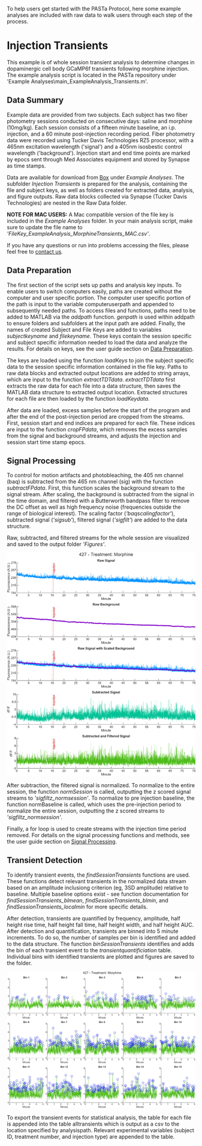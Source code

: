 To help users get started with the PASTa Protocol, here some example analyses are included with raw data to walk users through each step of the process.

# Injection Transients
This example is of whole session transient analysis to determine changes in dopaminergic cell body GCaMP6f transients following morphine injection. The example analysis script is located in the PASTa repository under 'Example Analyses\main_ExampleAnalysis_Transients.m'.

## Data Summary
Example data are provided from two subjects. Each subject has two fiber photometry sessions conducted on consecutive days: saline and morphine (10mg/kg). Each session consists of a fifteen minute baseline, an i.p. injection, and a 60 minute post-injection recording period. Fiber photometry data were recorded using Tucker Davis Technologies RZ5 processor, with a 465nm excitation wavelength ('signal') and a 405nm isosbestic control wavelength ('background'). Injection start and end time points are marked by epocs sent through Med Associates equipment and stored by Synapse as time stamps. 

Data are available for download from [Box](https://uofi.box.com/s/pqpa8286yi6oia1ocjts7qytb1wetgpv) under _Example Analyses_. The subfolder _Injection Transients_ is prepared for the analysis, containing the file and subject keys, as well as folders created for extracted data, analysis, and figure outputs. Raw data blocks collected via Synapse (Tucker Davis Technologies) are nested in the Raw Data folder.

**NOTE FOR MAC USERS:** A Mac compatible version of the file key is included in the _Example Analyses_ folder. In your main analysis script, make sure to update the file name to *'FileKey_ExampleAnalysis_MorphineTransients_MAC.csv'*.

If you have any questions or run into problems accessing the files, please feel free to [contact us](https://rdonka.github.io/PASTaUserGuide/contactus/).

## Data Preparation
The first section of the script sets up paths and analysis key inputs. To enable users to switch computers easily, paths are created without the computer and user specific portion. The computer user specific portion of the path is input to the variable computeruserpath and appended to subsequently needed paths. To access files and functions, paths need to be added to MATLAB via the *addpath* function. *genpath* is used within addpath to ensure folders and subfolders at the input path are added. Finally, the names of created Subject and File Keys are added to variables *subjectkeyname* and *filekeyname*. These keys contain the session specific and subject specific information needed to load the data and analyze the results. For details on keys, see the user guide section on [Data Preparation](https://rdonka.github.io/PASTaUserGuide/userguide/datapreparation/).

The keys are loaded using the function *loadKeys* to join the subject specific data to the session specific information contained in the file key. Paths to raw data blocks and extracted output locations are added to string arrays, which are input to the function *extractTDTdata*. *extractTDTdata* first extracts the raw data for each file into a data structure, then saves the MATLAB data structure to extracted output location. Extracted structures for each file are then loaded by the function *loadKeydata*. 

After data are loaded, excess samples before the start of the program and after the end of the post-injection period are cropped from the streams. First, session  start and end indices are prepared for each file. These indices are input to the function *cropFPdata*, which removes the excess samples from the signal and background streams, and adjusts the injection and session start time stamp epocs.

## Signal Processing
To control for motion artifacts and photobleaching, the 405 nm channel (baq) is subtracted from the 465 nm channel (sig) with the function *subtractFPdata*. First, this function scales the background stream to the signal stream. After scaling, the background is subtracted from the signal in the time domain, and filtered with a Butterworth bandpass filter to remove the DC offset as well as high frequency noise (frequencies outside the range of biological interest). The scaling factor (*'baqscalingfactor'*), subtracted signal (*'sigsub'*), filtered signal (*'sigfilt'*) are added to the data structure.

Raw, subtracted, and filtered streams for the whole session are visualized and saved to the output folder *'Figures'*.

![png](./img/exampleanalyses_1_SessionTraces_427_Morphine.png)

After subtraction, the filtered signal is normalized. To normalize to the entire session, the function *normSession* is called, outputting the z scored signal streams to *'sigfiltz_normsession'*. To normalize to pre injection baseline, the function normBaseline is called, which uses the pre-injection period to normalize the entire session, outputting the z scored streams to *'sigfiltz_normsession'*. 

Finally, a for loop is used to create streams with the injection time period removed. For details on the signal processing functions and methods, see the user guide section on [Signal Processing](https://rdonka.github.io/PASTaUserGuide/userguide/signalprocessing/).


## Transient Detection
To identify transient events, the *findSessionTransients* functions are used. These functions detect relevant transients in the normalized data stream based on an amplitude inclusiong criterion (eg, 3SD amplitude) relative to baseline. Multiple baseline options exist - see function documentation for *findSessionTransients_blmean*, *findSessionTransients_blmin*, and *findSessionTransients_localmin* for more specific details. 

After detection, transients are quantified by frequency, amplitude, half height rise time, half height fall time, half height width, and half height AUC. After detection and quantification, transients are binned into 5 minute increments. To do so, the number of samples per bin is identified and added to the data structure. The function *binSessionTransients* identifies and adds the bin of each transient event to the *transientquantificiation* table. Individual bins with identified transients are plotted and figures are saved to the folder.

![png](./img/exampleanalyses_2_SessionBins_blmin_427_Morphine.png)

To export the transient events for statistical analysis, the table for each file is appended into the table alltransients which is output as a csv to the location specified by analysispath. Relevant experimental variables (subject ID, treatment number, and injection type) are appended to the table.

